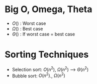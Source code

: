 # Big O, Omega, Theta
- $O()$ : Worst case
- $\Omega()$ : Best case 
- $\Theta()$ : If worst case = best case

# Sorting Techniques
- Selection sort: $O(n^2)$, $\Omega(n^2)$ --> $\Theta(n^2)$ 
- Bubble sort: $O(n^2)$., $\Omega(n^2)$
